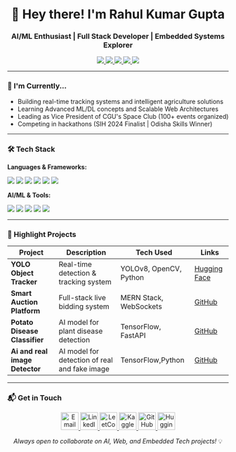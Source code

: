 <h1 align="center">👋 Hey there! I'm Rahul Kumar Gupta</h1>
<h3 align="center">AI/ML Enthusiast | Full Stack Developer | Embedded Systems Explorer</h3>

<p align="center">
  <a href="https://www.linkedin.com/in/rahul-kumar-gupta-784bab284/">
    <img src="https://img.shields.io/badge/LinkedIn-0077B5?style=for-the-badge&logo=linkedin&logoColor=white" />
  </a>
  <a href="https://leetcode.com/u/rahul_kumar_gupta123/">
    <img src="https://img.shields.io/badge/LeetCode-FFA116?style=for-the-badge&logo=leetcode&logoColor=black" />
  </a>
  <a href="https://www.kaggle.com/rahulkumargupta002">
    <img src="https://img.shields.io/badge/Kaggle-20BEFF?style=for-the-badge&logo=kaggle&logoColor=white" />
  </a>
  <a href="mailto:rg967029@gmail.com">
    <img src="https://img.shields.io/badge/Gmail-D14836?style=for-the-badge&logo=gmail&logoColor=white" />
  </a>
  <a href="https://huggingface.co/Rahul9898">
    <img src="https://img.shields.io/badge/Hugging%20Face-FFD21E?style=for-the-badge&logo=huggingface&logoColor=black" />
  </a>
</p>

---

### 🔭 I'm Currently...
- Building real-time tracking systems and intelligent agriculture solutions
- Learning Advanced ML/DL concepts and Scalable Web Architectures
- Leading as Vice President of CGU's Space Club (100+ events organized)
- Competing in hackathons (SIH 2024 Finalist | Odisha Skills Winner)

---

### 🛠️ Tech Stack

**Languages & Frameworks:**
<p>
  <img src="https://img.shields.io/badge/Python-3776AB?style=flat&logo=python&logoColor=white" />
  <img src="https://img.shields.io/badge/C-A8B9CC?style=flat&logo=c&logoColor=black" />
  <img src="https://img.shields.io/badge/C++-00599C?style=flat&logo=c%2B%2B&logoColor=white" />
  <img src="https://img.shields.io/badge/JavaScript-F7DF1E?style=flat&logo=javascript&logoColor=black" />
  <img src="https://img.shields.io/badge/React-20232A?style=flat&logo=react&logoColor=61DAFB" />
  <img src="https://img.shields.io/badge/Node.js-339933?style=flat&logo=nodedotjs&logoColor=white" />
</p>

**AI/ML & Tools:**
<p>
  <img src="https://img.shields.io/badge/TensorFlow-FF6F00?style=flat&logo=tensorflow&logoColor=white" />
  <img src="https://img.shields.io/badge/OpenCV-5C3EE8?style=flat&logo=opencv&logoColor=white" />
  <img src="https://img.shields.io/badge/Docker-2496ED?style=flat&logo=docker&logoColor=white" />
  <img src="https://img.shields.io/badge/MongoDB-47A248?style=flat&logo=mongodb&logoColor=white" />
  <img src="https://img.shields.io/badge/MySQL-4479A1?style=flat&logo=mysql&logoColor=white" />
</p>

---

### 🚀 Highlight Projects

| Project | Description | Tech Used | Links |
|---------|-------------|-----------|-------|
| **YOLO Object Tracker** | Real-time detection & tracking system | YOLOv8, OpenCV, Python | [Hugging Face](https://huggingface.co/spaces/Rahul9898/Construction-PPE-Detection) |
| **Smart Auction Platform** | Full-stack live bidding system | MERN Stack, WebSockets | [GitHub](https://github.com/Rahul2201020931) |
| **Potato Disease Classifier** | AI model for plant disease detection | TensorFlow, FastAPI | [GitHub](https://github.com/Rahul2201020931/Construction-PPE-Detection) |
| **Ai and real image Detector** | AI model for detection of real and fake image |TensorFlow,Python| [GitHub](https://github.com/Rahul2201020931/AI-Real-Image-Detector)
---

### 📬 Get in Touch
<p align="center">
  <a href="mailto:rg967029@gmail.com">
    <img src="https://img.icons8.com/color/48/000000/gmail.png" alt="Email" width="40"/>
  </a>
  <a href="https://www.linkedin.com/in/rahul-kumar-gupta-784bab284/">
    <img src="https://img.icons8.com/color/48/000000/linkedin.png" alt="LinkedIn" width="40"/>
  </a>
  <a href="https://leetcode.com/u/rahul_kumar_gupta123/">
    <img src="https://img.icons8.com/external-tal-revivo-color-tal-revivo/48/000000/external-level-up-your-coding-skills-and-quickly-land-a-job-logo-color-tal-revivo.png" alt="LeetCode" width="40"/>
  </a>
  <a href="https://www.kaggle.com/rahulkumargupta002">
    <img src="https://img.icons8.com/windows/48/000000/kaggle.png" alt="Kaggle" width="40"/>
  </a>
  <a href="https://github.com/Rahul2201020931">
    <img src="https://img.icons8.com/ios-glyphs/48/000000/github.png" alt="GitHub" width="40"/>
  </a>
  <a href="https://huggingface.co/Rahul9898">
    <img src="https://img.icons8.com/windows/48/000000/hugging-face.png" alt="Hugging Face" width="40"/>
  </a>
</p>

<p align="center">
  <i>Always open to collaborate on AI, Web, and Embedded Tech projects!</i> 💡
</p>
